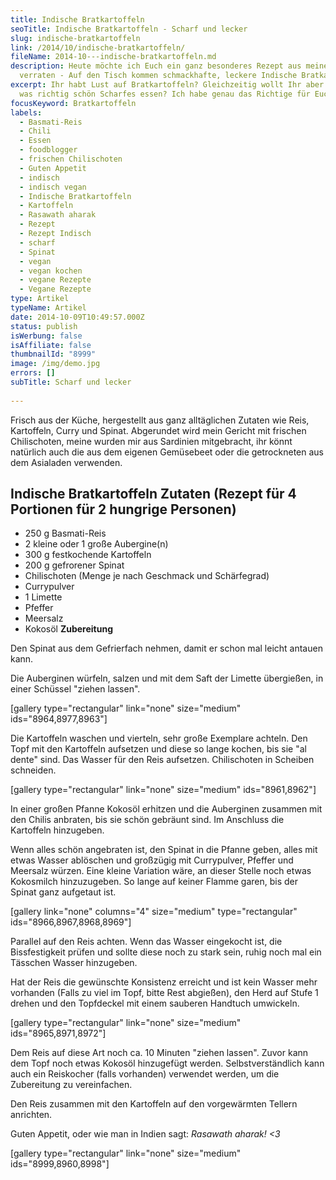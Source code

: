 ```yaml
---
title: Indische Bratkartoffeln
seoTitle: Indische Bratkartoffeln - Scharf und lecker
slug: indische-bratkartoffeln
link: /2014/10/indische-bratkartoffeln/
fileName: 2014-10---indische-bratkartoffeln.md
description: Heute möchte ich Euch ein ganz besonderes Rezept aus meiner Küche
  verraten - Auf den Tisch kommen schmackhafte, leckere Indische Bratkartoffeln.
excerpt: Ihr habt Lust auf Bratkartoffeln? Gleichzeitig wollt Ihr aber auch noch
  was richtig schön Scharfes essen? Ich habe genau das Richtige für Euch.
focusKeyword: Bratkartoffeln
labels:
  - Basmati-Reis
  - Chili
  - Essen
  - foodblogger
  - frischen Chilischoten
  - Guten Appetit
  - indisch
  - indisch vegan
  - Indische Bratkartoffeln
  - Kartoffeln
  - Rasawath aharak
  - Rezept
  - Rezept Indisch
  - scharf
  - Spinat
  - vegan
  - vegan kochen
  - vegane Rezepte
  - Vegane Rezepte
type: Artikel
typeName: Artikel
date: 2014-10-09T10:49:57.000Z
status: publish
isWerbung: false
isAffiliate: false
thumbnailId: "8999"
image: /img/demo.jpg
errors: []
subTitle: Scharf und lecker
  
---
```


Frisch aus der Küche, hergestellt aus ganz alltäglichen Zutaten wie Reis,
Kartoffeln, Curry und Spinat. Abgerundet wird mein Gericht mit frischen
Chilischoten, meine wurden mir aus Sardinien mitgebracht, ihr könnt natürlich
auch die aus dem eigenen Gemüsebeet oder die getrockneten aus dem Asialaden
verwenden.

## Indische Bratkartoffeln **Zutaten** (Rezept für 4 Portionen für 2 hungrige Personen)

- 250 g Basmati-Reis
- 2 kleine oder 1 große Aubergine(n)
- 300 g festkochende Kartoffeln
- 200 g gefrorener Spinat
- Chilischoten (Menge je nach Geschmack und Schärfegrad)
- Currypulver
- 1 Limette
- Pfeffer
- Meersalz
- Kokosöl **Zubereitung**

Den Spinat aus dem Gefrierfach nehmen, damit er schon mal leicht antauen kann.

Die Auberginen würfeln, salzen und mit dem Saft der Limette übergießen, in einer
Schüssel "ziehen lassen".

[gallery type="rectangular" link="none" size="medium" ids="8964,8977,8963"]

Die Kartoffeln waschen und vierteln, sehr große Exemplare achteln. Den Topf mit
den Kartoffeln aufsetzen und diese so lange kochen, bis sie "al dente" sind. Das
Wasser für den Reis aufsetzen. Chilischoten in Scheiben schneiden.

[gallery type="rectangular" link="none" size="medium" ids="8961,8962"]

In einer großen Pfanne Kokosöl erhitzen und die Auberginen zusammen mit den
Chilis anbraten, bis sie schön gebräunt sind. Im Anschluss die Kartoffeln
hinzugeben.

Wenn alles schön angebraten ist, den Spinat in die Pfanne geben, alles mit etwas
Wasser ablöschen und großzügig mit Currypulver, Pfeffer und Meersalz würzen.
Eine kleine Variation wäre, an dieser Stelle noch etwas Kokosmilch hinzuzugeben.
So lange auf keiner Flamme garen, bis der Spinat ganz aufgetaut ist.

[gallery link="none" columns="4" size="medium" type="rectangular"
ids="8966,8967,8968,8969"]

Parallel auf den Reis achten. Wenn das Wasser eingekocht ist, die Bissfestigkeit
prüfen und sollte diese noch zu stark sein, ruhig noch mal ein Tässchen Wasser
hinzugeben.

Hat der Reis die gewünschte Konsistenz erreicht und ist kein Wasser mehr
vorhanden (Falls zu viel im Topf, bitte Rest abgießen), den Herd auf Stufe 1
drehen und den Topfdeckel mit einem sauberen Handtuch umwickeln.

[gallery type="rectangular" link="none" size="medium" ids="8965,8971,8972"]

Dem Reis auf diese Art noch ca. 10 Minuten "ziehen lassen". Zuvor kann dem Topf
noch etwas Kokosöl hinzugefügt werden. Selbstverständlich kann auch ein
Reiskocher (falls vorhanden) verwendet werden, um die Zubereitung zu
vereinfachen.

Den Reis zusammen mit den Kartoffeln auf den vorgewärmten Tellern anrichten.

Guten Appetit, oder wie man in Indien sagt: _Rasawath aharak! &lt;3_

[gallery type="rectangular" link="none" size="medium" ids="8999,8960,8998"]

&nbsp;

  